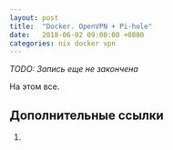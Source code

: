 ```yaml
---
layout: post
title:  "Docker. OpenVPN + Pi-hole"
date:   2018-06-02 09:00:00 +0800
categories: nix docker vpn
---
```


*TODO: Запись еще не закончена*

На этом все.

## Дополнительные ссылки
1.
